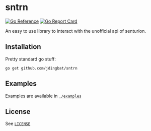 # sntrn

[![Go Reference](https://pkg.go.dev/badge/github.com/jdingbat/sntrn.svg)](https://pkg.go.dev/github.com/jdingbat/sntrn)
[![Go Report Card](https://goreportcard.com/badge/github.com/jdingbat/sntrn)](https://goreportcard.com/report/github.com/jdingbat/sntrn)

An easy to use library to interact with the unofficial api of senturion.

## Installation

Pretty standard go stuff:

`go get github.com/jdingbat/sntrn`

## Examples

Examples are available in [`./examples`](./examples)

## License

See [`LICENSE`](./LICENSE)
